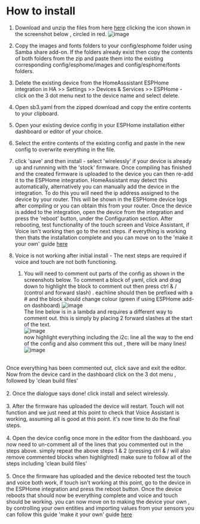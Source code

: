 # How to install
1. Download and unzip the files from here [here](https://github.com/BigBobbas/ESP32-S3-Box3-Custom-ESPHome/blob/main/s3b.zip) clicking the icon shown in the screenshot below , circled in red.
   ![image](https://github.com/BigBobbas/ESP32-S3-Box3-Custom-ESPHome/assets/150487209/5fff9caf-415b-48c1-865d-61fc38c3a6e3)

   
3. Copy the images and fonts folders to your config/esphome folder using Samba share add-on. If the folders already exist then copy the contents of both folders from the zip and paste them into the existing corresponding config/esphome/images and config/esphome/fonts folders.
   
4. Delete the existing device from the HomeAsssistant ESPHome integration in HA >> Settings >> Devices & Services >> ESPHome - click on the 3 dot menu next to the device name and select delete.
   
5. Open sb3.yaml from the zipped download and copy the entire contents to your clipboard.
   
6. Open your existing device config in your ESPHome installation either dashboard or editor of your choice.
   
7. Select the entire contents of the existing config and paste in the new config to overwrite everything in the file.
   
8. click 'save' and then install - select 'wirelessly' if your device is already up and runnning with the 'stock' firmware.  Once compiling has finished and the created firmware is uploaded to the device you can then re-add it to the ESPHome integration. HomeAssistant may detect this automatically, alternatively you can manually add the device in the integration. To do this you will need the ip address assigned to the device by your router. This will be shown in the ESPHome device logs after compiling or you can obtain this from your router.
Once the device is added to the integration, open the device from the integration and press the 'reboot' button, under the Configuration section.
After rebooting, test functionality of the touch screen and Voice Assistant, if Voice isn't working then go to the next steps. if everything is working then thats the installation complete and you can move on to the 'make it your own' guide [here](<https://github.com/BigBobbas/ESP32-S3-Box3-Custom-ESPHome/blob/main/instructions/make%20it%20your%20own.md>)

9. Voice is not working after initial install - The next steps are required if voice and touch are not both functioning.

   1. You will need to comment out parts of the config as shown in the screenshots below. To comment a block of yaml, click and drag down to highlight the block to comment out then press ctrl & / (control and forward slash) . eachline should then be prefixed with a # and the block should change colour (green if using ESPHome add-on dashboard)
![image](https://github.com/BigBobbas/ESP32-S3-Box3-Custom-ESPHome/assets/150487209/0552c1a6-7ca1-4064-bb66-bc8b5b76ea8c)<br>
The line below is in a lambda and requires a different way to comment out. this is simply by placing 2 forward slashes at the start of the text.<br>
![image](https://github.com/BigBobbas/ESP32-S3-Box3-Custom-ESPHome/assets/150487209/6fae229c-a35b-452b-a291-2b7e7ec573ff)<br>
now highlight everything including the i2c: line all the way to the end of the config and also comment this out , there will be many lines!<br> 
![image](https://github.com/BigBobbas/ESP32-S3-Box3-Custom-ESPHome/assets/150487209/e0152499-6d50-4842-a343-f0a71fd448a7)<br><br>

Once everything has been commented out, click save and exit the editor. Now from the device card in the dashboard click on the 3 dot menu , followed by 'clean build files' <br><br>
  2. Once the dialogue says done! click install and select wirelessly.<br><br>
  3. After the firmware has uploaded the device will restart. Touch will not function and we just need at this point to check that Voice Assistant is working, assuming all is good at this point. it's now time to do the final steps.<br><br>
  4. Open the device config once more in the editor from the dashboard. you now need to un-comment all of the lines that you commented out in the steps above. simply repeat the above steps 1 & 2 (pressing ctrl & / will also remove commented blocks when highlighted) make sure to follow all of the steps including 'clean build files'<br><br>
  5. Once the firmware has uploaded and the device rebooted test the touch and voice both work, if touch isn't working at this point, go to the device in the ESPHome integration and press the reboot button. Once the device reboots that should now be everything complete and voice and touch should be working. 
you can now move on to making the device your own , by controlling your own entities and importing values from your sensors you can follow this guide 'make it your own' guide [here](<https://github.com/BigBobbas/ESP32-S3-Box3-Custom-ESPHome/blob/main/instructions/make%20it%20your%20own.md>)















